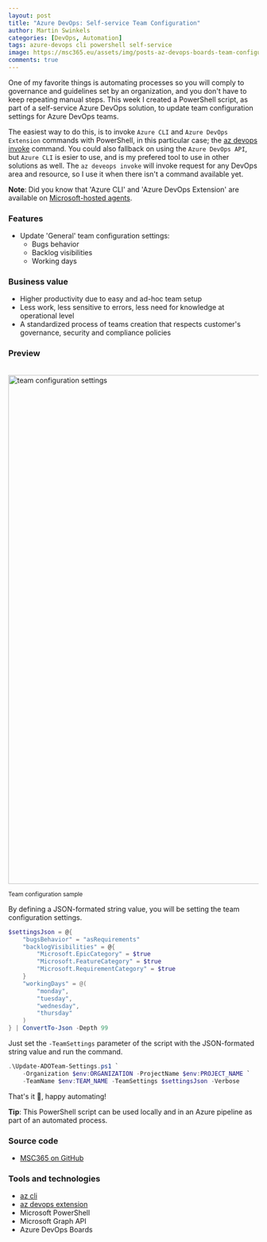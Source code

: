 ```yaml
---
layout: post
title: "Azure DevOps: Self-service Team Configuration"
author: Martin Swinkels
categories: [DevOps, Automation]
tags: azure-devops cli powershell self-service
image: https://msc365.eu/assets/img/posts-az-devops-boards-team-configuration.png
comments: true
---
```


One of my favorite things is automating processes so you will comply to governance and guidelines set by an organization, and you don't have to keep repeating manual steps. This week I created a PowerShell script, as part of a self-service Azure DevOps solution, to update team configuration settings for Azure DevOps teams.

The easiest way to do this, is to invoke `Azure CLI` and `Azure DevOps Extension` commands with PowerShell, in this particular case; the [az devops invoke](https://learn.microsoft.com/en-us/cli/azure/devops?view=azure-cli-latest#az-devops-invoke) command. You could also fallback on using the `Azure DevOps API`, but `Azure CLI` is esier to use, and is my prefered tool to use in other solutions as well. The `az deveops invoke` will invoke request for any DevOps area and resource, so I use it when there isn't a command available yet.

<div class="note">
    <p><strong>Note</strong>: Did you know that 'Azure CLI' and 'Azure DevOps Extension' are available on <a href="https://learn.microsoft.com/en-us/azure/devops/pipelines/agents/hosted?view=azure-devops&tabs=yaml#software" target="_blanc">Microsoft-hosted agents</a>.</p>
</div>

### Features

- Update 'General' team configuration settings:
  - Bugs behavior
  - Backlog visibilities
  - Working days

### Business value

- Higher productivity due to easy and ad-hoc team setup
- Less work, less sensitive to errors, less need for knowledge at operational level
- A standardized process of teams creation that respects customer's governance, security and compliance policies

### Preview

<br>
<a href="https://msc365.eu/assets/img/posts-az-devops-boards-team-configuration.png" target="_blank"><img alt="team configuration settings" src="https://msc365.eu/assets/img/posts-az-devops-boards-team-configuration.png" width="1024"/></a>

<small>Team configuration sample</small>

By defining a JSON-formated string value, you will be setting the team configuration settings.

```powershell
$settingsJson = @{
    "bugsBehavior" = "asRequirements"
    "backlogVisibilities" = @{
        "Microsoft.EpicCategory" = $true
        "Microsoft.FeatureCategory" = $true
        "Microsoft.RequirementCategory" = $true
    }
    "workingDays" = @(
        "monday", 
        "tuesday", 
        "wednesday", 
        "thursday"
    )
} | ConvertTo-Json -Depth 99
```

Just set the `-TeamSettings` parameter of the script with the JSON-formated string value and run the command.

```powershell
.\Update-ADOTeam-Settings.ps1 `
    -Organization $env:ORGANIZATION -ProjectName $env:PROJECT_NAME `
    -TeamName $env:TEAM_NAME -TeamSettings $settingsJson -Verbose
```

That's it 👊, happy automating!

<div class="tip">
    <p><strong>Tip</strong>: This PowerShell script can be used locally and in an Azure pipeline as part of an automated process.<p> 
</div>  

### Source code

- [MSC365 on GitHub](https://github.com/msc365/az-devops/blob/main/update-adoteam-settings)

### Tools and technologies

- [az cli](https://learn.microsoft.com/en-us/cli/azure/install-azure-cli)
- [az devops extension](https://learn.microsoft.com/en-us/cli/azure/devops?view=azure-cli-latest)
- Microsoft PowerShell
- Microsoft Graph API
- Azure DevOps Boards
